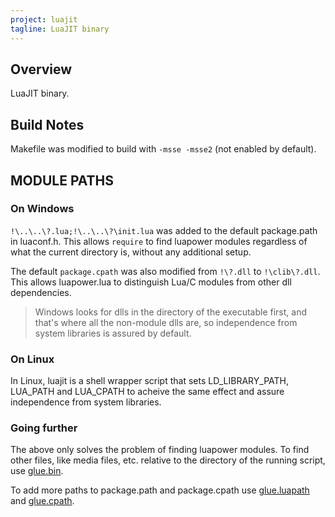 ```yaml
---
project: luajit
tagline: LuaJIT binary
---
```


## Overview

LuaJIT binary.

## Build Notes

Makefile was modified to build with `-msse -msse2` (not enabled by default).

## MODULE PATHS

### On Windows

`!\..\..\?.lua;!\..\..\?\init.lua` was added to the default package.path in luaconf.h.
This allows `require` to find luapower modules regardless of what the current directory is,
without any additional setup.

The default `package.cpath` was also modified from `!\?.dll` to `!\clib\?.dll`.
This allows luapower.lua to distinguish Lua/C modules from other dll dependencies.

> Windows looks for dlls in the directory of the executable first, and that's where all the non-module dlls are,
so independence from system libraries is assured by default.

### On Linux

In Linux, luajit is a shell wrapper script that sets LD_LIBRARY_PATH, LUA_PATH and LUA_CPATH to acheive
the same effect and assure independence from system libraries.

### Going further

The above only solves the problem of finding luapower modules. To find other files,
like media files, etc. relative to the directory of the running script, use [glue.bin].

To add more paths to package.path and package.cpath use [glue.luapath] and [glue.cpath].


[glue.bin]:     glue.html#bin
[glue.luapath]: glue.html#luapath
[glue.cpath]:   glue.html#cpath

